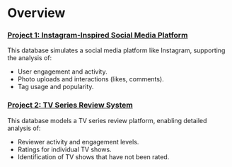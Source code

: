 # Overview

### **[Project 1: Instagram-Inspired Social Media Platform](./IG_Clone_Practice)**
This database simulates a social media platform like Instagram, supporting the analysis of:
- User engagement and activity.
- Photo uploads and interactions (likes, comments).
- Tag usage and popularity.

### **[Project 2: TV Series Review System](./TV_DB)**
This database models a TV series review platform, enabling detailed analysis of:
- Reviewer activity and engagement levels.
- Ratings for individual TV shows.
- Identification of TV shows that have not been rated.
